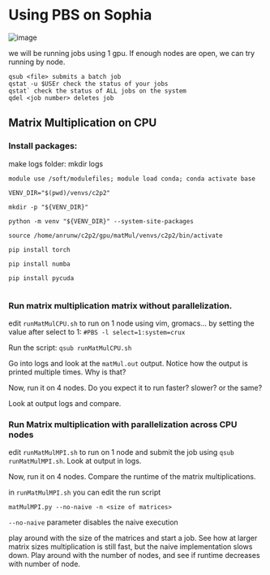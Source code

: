 

# Using PBS on Sophia

![image](https://github.com/user-attachments/assets/0d020781-322b-4a5b-b115-c0531904e16e)

we will be running jobs using 1 gpu. If enough nodes are open, we can try running by node. 

```
qsub <file> submits a batch job
qstat -u $USEr check the status of your jobs
qstat` check the status of ALL jobs on the system
qdel <job number> deletes job

```
## Matrix Multiplication on CPU
### Install packages:
make logs folder: mkdir logs

```
module use /soft/modulefiles; module load conda; conda activate base

VENV_DIR="$(pwd)/venvs/c2p2"

mkdir -p "${VENV_DIR}"

python -m venv "${VENV_DIR}" --system-site-packages

source /home/anrunw/c2p2/gpu/matMul/venvs/c2p2/bin/activate

pip install torch

pip install numba

pip install pycuda


```

### Run matrix multiplication matrix without parallelization.

edit `runMatMulCPU.sh` to run on 1 node using vim, gromacs... by setting the value after select to 1: `#PBS -l select=1:system=crux`

Run the script: `qsub runMatMulCPU.sh`

Go into logs and look at the `matMul.out` output. Notice how the output is printed multiple times. Why is that?

Now, run it on 4 nodes. Do you expect it to run faster? slower? or the same?

Look at output logs and compare. 


### Run Matrix multiplication with parallelization across CPU nodes

edit `runMatMulMPI.sh` to run on 1 node and submit the job using `qsub runMatMulMPI.sh`. Look at output in logs. 

Now, run it on 4 nodes. Compare the runtime of the matrix multiplications. 

in `runMatMulMPI.sh` you can edit the run script 

`matMulMPI.py --no-naive -n <size of matrices> `  

`--no-naive` parameter disables the naive execution

play around with the size of the matrices and start a job. See how at larger matrix sizes multiplication is still fast, but the naive implementation slows down. Play around with the number of nodes, and see if runtime decreases with number of node. 
